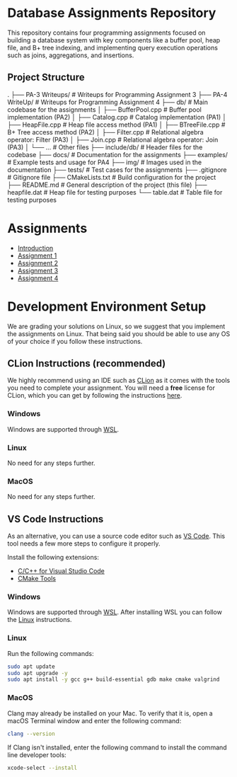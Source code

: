 # Database Assignments Repository

This repository contains four programming assignments focused on building a database system with key components like a buffer pool, heap file, and B+ tree indexing, and implementing query execution operations such as joins, aggregations, and insertions.

## Project Structure


.
├── PA-3 Writeups/                 # Writeups for Programming Assignment 3
├── PA-4 WriteUp/                  # Writeups for Programming Assignment 4
├── db/                            # Main codebase for the assignments
│   ├── BufferPool.cpp             # Buffer pool implementation (PA2)
│   ├── Catalog.cpp                # Catalog implementation (PA1)
│   ├── HeapFile.cpp               # Heap file access method (PA1)
│   ├── BTreeFile.cpp              # B+ Tree access method (PA2)
│   ├── Filter.cpp                 # Relational algebra operator: Filter (PA3)
│   ├── Join.cpp                   # Relational algebra operator: Join (PA3)
│   └── ...                        # Other files
├── include/db/                    # Header files for the codebase
├── docs/                          # Documentation for the assignments
├── examples/                      # Example tests and usage for PA4
├── img/                           # Images used in the documentation
├── tests/                         # Test cases for the assignments
├── .gitignore                     # Gitignore file
├── CMakeLists.txt                 # Build configuration for the project
├── README.md                      # General description of the project (this file)
├── heapfile.dat                   # Heap file for testing purposes
└── table.dat                      # Table file for testing purposes




# Assignments
- [Introduction](docs/README.md)
- [Assignment 1](docs/pa1.md)
- [Assignment 2](docs/pa2.md)
- [Assignment 3](docs/pa3.md)
- [Assignment 4](docs/pa4.md)

# Development Environment Setup

We are grading your solutions on Linux, so we suggest that you implement the assignments on Linux.
That being said you should be able to use any OS of your choice if you follow these instructions.

## CLion Instructions (recommended)

We highly recommend using an IDE such as [CLion](https://www.jetbrains.com/clion/) as it comes with the tools you need to complete your assignment. You will need a **free** license for CLion, which you can get by following the instructions [here](https://www.jetbrains.com/shop/eform/students).

### Windows

Windows are supported through [WSL](https://learn.microsoft.com/en-us/windows/wsl/install).

### Linux

No need for any steps further.

### MacOS

No need for any steps further.

## VS Code Instructions

As an alternative, you can use a source code editor such as [VS Code](https://code.visualstudio.com/). This tool needs a few more steps to configure it properly.

Install the following extensions:
- [C/C++ for Visual Studio Code](https://marketplace.visualstudio.com/items?itemName=ms-vscode.cpptools)
- [CMake Tools](https://marketplace.visualstudio.com/items?itemName=ms-vscode.cmake-tools)

### Windows

Windows are supported through [WSL](https://learn.microsoft.com/en-us/windows/wsl/install).
After installing WSL you can follow the [Linux](#linux-1) instructions.

### Linux

Run the following commands:
```bash
sudo apt update
sudo apt upgrade -y
sudo apt install -y gcc g++ build-essential gdb make cmake valgrind
```

### MacOS

Clang may already be installed on your Mac. To verify that it is, open a macOS Terminal window and enter the following command:
```zsh
clang --version
```
If Clang isn't installed, enter the following command to install the command line developer tools:
```zsh
xcode-select --install
```
